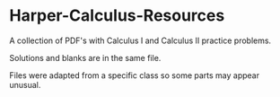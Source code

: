 # Harper-Calculus-Resources

A collection of PDF's with Calculus I and Calculus II practice problems.

Solutions and blanks are in the same file.

Files were adapted from a specific class so some parts may appear unusual.
